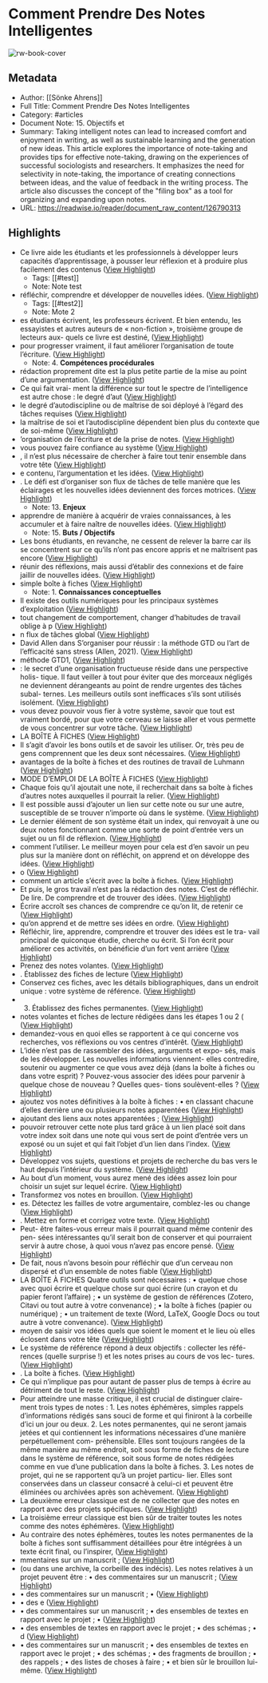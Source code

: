 # Comment Prendre Des Notes Intelligentes

![rw-book-cover](https://readwise-assets.s3.amazonaws.com/media/reader/parsed_document_assets/126790313/frvL-90-vWwZEaDkZ-ltKFnrZfAxXSlqfoU6tsfw1E4-cove_5InHeJX.png)

## Metadata
- Author: [[Sönke Ahrens]]
- Full Title: Comment Prendre Des Notes Intelligentes
- Category: #articles
- Document Note: 15. Objectifs et
- Summary: Taking intelligent notes can lead to increased comfort and enjoyment in writing, as well as sustainable learning and the generation of new ideas. This article explores the importance of note-taking and provides tips for effective note-taking, drawing on the experiences of successful sociologists and researchers. It emphasizes the need for selectivity in note-taking, the importance of creating connections between ideas, and the value of feedback in the writing process. The article also discusses the concept of the "filing box" as a tool for organizing and expanding upon notes.
- URL: https://readwise.io/reader/document_raw_content/126790313

## Highlights
- Ce livre aide les étudiants et les professionnels à développer leurs capacités d’apprentissage, à pousser leur réflexion et à produire plus facilement des contenus ([View Highlight](https://read.readwise.io/read/01jv0f6cnj8ecg2wc7r0n3rfk5))
    - Tags: [[#test]] 
    - Note: Note test
- réfléchir, comprendre et développer de nouvelles idées. ([View Highlight](https://read.readwise.io/read/01jv0fyrxrpwkgcvp04ys4je6s))
    - Tags: [[#test2]] 
    - Note: Mote 2
- es étudiants écrivent, les professeurs écrivent. Et bien entendu, les essayistes et autres auteurs de « non-fiction », troisième groupe de lecteurs aux- quels ce livre est destiné, ([View Highlight](https://read.readwise.io/read/01jv0heq5m6bkr836vgj0n67mj))
- pour progresser vraiment, il faut améliorer l’organisation de toute l’écriture. ([View Highlight](https://read.readwise.io/read/01jv0hk3rmtm7p8xq3x08tjqm9))
    - Note: 4. **Compétences procédurales**
- rédaction proprement dite est la plus petite partie de la mise au point d’une argumentation. ([View Highlight](https://read.readwise.io/read/01jv0hv0e3fwwzewth6cszrx8a))
- Ce qui fait vrai- ment la différence sur tout le spectre de l’intelligence est autre chose : le degré d’aut ([View Highlight](https://read.readwise.io/read/01jv0j900cd4qrc2bkzynt40dd))
- le degré d’autodiscipline ou de maîtrise de soi déployé à l’égard des tâches requises ([View Highlight](https://read.readwise.io/read/01jv0j8hyxcyh43rwx480dkm8c))
- la maîtrise de soi et l’autodiscipline dépendent bien plus du contexte que de soi-même ([View Highlight](https://read.readwise.io/read/01jv0jbekanzm2sdesfvkwqwdw))
- ’organisation de l’écriture et de la prise de notes. ([View Highlight](https://read.readwise.io/read/01jv0jddcap61k89g1ex7pfmea))
- vous pouvez faire confiance au système ([View Highlight](https://read.readwise.io/read/01jv0jhyfamantygghmm1rfkw2))
- , il n’est plus nécessaire de chercher à faire tout tenir ensemble dans votre tête ([View Highlight](https://read.readwise.io/read/01jv0jjjw9tsedys09bqcvym3t))
- e contenu, l’argumentation et les idées. ([View Highlight](https://read.readwise.io/read/01jv0jk2ystn7ycn491kmdczp3))
- . Le défi est d’organiser son flux de tâches de telle manière que les éclairages et les nouvelles idées deviennent des forces motrices. ([View Highlight](https://read.readwise.io/read/01jv0jqc1sbcmdt2r75zn1rs87))
    - Note: 13. **Enjeux**
- apprendre de manière à acquérir de vraies connaissances, à les accumuler et à faire naître de nouvelles idées. ([View Highlight](https://read.readwise.io/read/01jv0jtbnra685ka2a022jeb9q))
    - Note: 15. **Buts / Objectifs**
- Les bons étudiants, en revanche, ne cessent de relever la barre car ils se concentrent sur ce qu’ils n’ont pas encore appris et ne maîtrisent pas encore ([View Highlight](https://read.readwise.io/read/01jv0k0av8wgcba0ggykbddpnq))
- réunir des réflexions, mais aussi d’établir des connexions et de faire jaillir de nouvelles idées. ([View Highlight](https://read.readwise.io/read/01jv0kan0q423jm0sn5995jk6p))
- simple boîte à fiches ([View Highlight](https://read.readwise.io/read/01jv0kd377jvfgdz9k8zhxtvce))
    - Note: 1. **Connaissances conceptuelles**
- Il existe des outils numériques pour les principaux systèmes d’exploitation ([View Highlight](https://read.readwise.io/read/01jv0kkw3f0k7sspwyvv6k3ja4))
- tout changement de comportement, changer d’habitudes de travail oblige à p ([View Highlight](https://read.readwise.io/read/01jv0krpdetbbyy45watrjp3m2))
- n flux de tâches global ([View Highlight](https://read.readwise.io/read/01jv0kttbprka5e02842qddbbj))
- David Allen dans S’organiser pour réussir : la méthode GTD ou l’art de l’efficacité sans stress (Allen, 2021). ([View Highlight](https://read.readwise.io/read/01jv0kv33ywfp04f40ym1dhpg3))
- méthode GTD1, ([View Highlight](https://read.readwise.io/read/01jv0mjv14283tfft2ypekwr0p))
- : le secret d’une organisation fructueuse réside dans une perspective holis- tique. Il faut veiller à tout pour éviter que des morceaux négligés ne deviennent dérangeants au point de rendre urgentes des tâches subal- ternes. Les meilleurs outils sont inefficaces s’ils sont utilisés isolément. ([View Highlight](https://read.readwise.io/read/01jv0n8fdjck11pk9mf13vrc8a))
- vous devez pouvoir vous fier à votre système, savoir que tout est vraiment bordé, pour que votre cerveau se laisse aller et vous permette de vous concentrer sur votre tâche. ([View Highlight](https://read.readwise.io/read/01jv0n9be3057j45g1rv163a7k))
- LA BOÎTE À FICHES ([View Highlight](https://read.readwise.io/read/01jv0naknvhvr5d7kbfs8kddgf))
- Il s’agit d’avoir les bons outils et de savoir les utiliser. Or, très peu de gens comprennent que les deux sont nécessaires. ([View Highlight](https://read.readwise.io/read/01jv0nr1yahgsncp6489sxhhgy))
- avantages de la boîte à fiches et des routines de travail de Luhmann ([View Highlight](https://read.readwise.io/read/01jv0nvte1an8sxadc4f11cv6v))
- MODE D’EMPLOI DE LA BOÎTE À FICHES ([View Highlight](https://read.readwise.io/read/01jv0nyma3azz7afqvnk7t7c61))
- Chaque fois qu’il ajoutait une note, il recherchait dans sa boîte à fiches d’autres notes auxquelles il pourrait la relier. ([View Highlight](https://read.readwise.io/read/01jv0pe3h05sf2a6sa74sy439h))
- Il est possible aussi d’ajouter un lien sur cette note ou sur une autre, susceptible de se trouver n’importe où dans le système. ([View Highlight](https://read.readwise.io/read/01jv0pk6wqqpnst5xg2n8t2g7c))
- Le dernier élément de son système était un index, qui renvoyait à une ou deux notes fonctionnant comme une sorte de point d’entrée vers un sujet ou un fil de réflexion. ([View Highlight](https://read.readwise.io/read/01jv0pp6hzfnj248b61avxxk69))
- comment l’utiliser. Le meilleur moyen pour cela est d’en savoir un peu plus sur la manière dont on réfléchit, on apprend et on développe des idées. ([View Highlight](https://read.readwise.io/read/01jv0pqz5qfe26zz87nzjqprmr))
- o ([View Highlight](https://read.readwise.io/read/01jv0prqy2cd0z1fnmb09ckr4e))
- comment un article s’écrit avec la boîte à fiches. ([View Highlight](https://read.readwise.io/read/01jv0q068yhxkn684wx1e9vcwh))
- Et puis, le gros travail n’est pas la rédaction des notes. C’est de réfléchir. De lire. De comprendre et de trouver des idées. ([View Highlight](https://read.readwise.io/read/01jv0q634p93hamhw4yzy60gym))
- Écrire accroît ses chances de comprendre ce qu’on lit, de retenir ce ([View Highlight](https://read.readwise.io/read/01jv0q8a3xc9ztt0ys4h36shdm))
- qu’on apprend et de mettre ses idées en ordre. ([View Highlight](https://read.readwise.io/read/01jv0q8eqddcjp1fnx9fspjp26))
- Réfléchir, lire, apprendre, comprendre et trouver des idées est le tra- vail principal de quiconque étudie, cherche ou écrit. Si l’on écrit pour améliorer ces activités, on bénéficie d’un fort vent arrière ([View Highlight](https://read.readwise.io/read/01jv0q9s5ek4nfz77h5tbe2bvd))
- Prenez des notes volantes. ([View Highlight](https://read.readwise.io/read/01jv0qcdax02eq4899np3236jd))
- . Établissez des fiches de lecture ([View Highlight](https://read.readwise.io/read/01jv0qffkd6pz1xctdzh2m1brp))
- Conservez ces fiches, avec les détails bibliographiques, dans un endroit unique : votre système de référence. ([View Highlight](https://read.readwise.io/read/01jv0qppymmsz6rvhmctkbzqrv))
- 3. Établissez des fiches permanentes. ([View Highlight](https://read.readwise.io/read/01jv0qkf8n5vf77sy6qtg3q182))
- notes volantes et fiches de lecture rédigées dans les étapes 1 ou 2 ( ([View Highlight](https://read.readwise.io/read/01jv0qsbk7jbkbfa0hkjcm7kb8))
- demandez-vous en quoi elles se rapportent à ce qui concerne vos recherches, vos réflexions ou vos centres d’intérêt. ([View Highlight](https://read.readwise.io/read/01jv0qr4k5z8z76462q75y6zkc))
- L’idée n’est pas de rassembler des idées, arguments et expo- sés, mais de les développer. Les nouvelles informations viennent- elles contredire, soutenir ou augmenter ce que vous avez déjà (dans la boîte à fiches ou dans votre esprit) ? Pouvez-vous associer des idées pour parvenir à quelque chose de nouveau ? Quelles ques- tions soulèvent-elles ? ([View Highlight](https://read.readwise.io/read/01jv0qvn2wrpfb3j95vdaxy3jp))
- ajoutez vos notes définitives à la boîte à fiches : • en classant chacune d’elles derrière une ou plusieurs notes apparentées ([View Highlight](https://read.readwise.io/read/01jv0qzc4metf4mgwj1ceq9j69))
- ajoutant des liens aux notes apparentées ; ([View Highlight](https://read.readwise.io/read/01jv0qzs8rp0bgffxp2g75mmpk))
- pouvoir retrouver cette note plus tard grâce à un lien placé soit dans votre index soit dans une note qui vous sert de point d’entrée vers un exposé ou un sujet et qui fait l’objet d’un lien dans l’index. ([View Highlight](https://read.readwise.io/read/01jv0r206mwdxfay98hsv01n50))
- Développez vos sujets, questions et projets de recherche du bas vers le haut depuis l’intérieur du système. ([View Highlight](https://read.readwise.io/read/01jv0r518v5sppk4s0zprnmq1t))
- Au bout d’un moment, vous aurez mené des idées assez loin pour choisir un sujet sur lequel écrire. ([View Highlight](https://read.readwise.io/read/01jv0r6r1bqa97xazgf6k7sxhd))
- Transformez vos notes en brouillon. ([View Highlight](https://read.readwise.io/read/01jv0r84r189qq1nc459qhty20))
- es. Détectez les failles de votre argumentaire, comblez-les ou change ([View Highlight](https://read.readwise.io/read/01jv0r8f2jryt0v5fj6nzpceym))
- . Mettez en forme et corrigez votre texte. ([View Highlight](https://read.readwise.io/read/01jv0r8e0kp8kqt4x1tvkbe9s8))
- Peut- être faites-vous erreur mais il pourrait quand même contenir des pen- sées intéressantes qu’il serait bon de conserver et qui pourraient servir à autre chose, à quoi vous n’avez pas encore pensé. ([View Highlight](https://read.readwise.io/read/01jv0ra523whjgxrm5t251v2vx))
- De fait, nous n’avons besoin pour réfléchir que d’un cerveau non dispersé et d’un ensemble de notes fiable ([View Highlight](https://read.readwise.io/read/01jv0te2k41ayrm79sx5wxw5q0))
- LA BOÎTE À FICHES Quatre outils sont nécessaires : • quelque chose avec quoi écrire et quelque chose sur quoi écrire (un crayon et du papier feront l’affaire) ; • un système de gestion de références (Zotero, Citavi ou tout autre à votre convenance) ; • la boîte à fiches (papier ou numérique) ; • un traitement de texte (Word, LaTeX, Google Docs ou tout autre à votre convenance). ([View Highlight](https://read.readwise.io/read/01jv0thda34czhrzz4j4p5g5fa))
- moyen de saisir vos idées quels que soient le moment et le lieu où elles éclosent dans votre tête ([View Highlight](https://read.readwise.io/read/01jv0tjzsp7a54bh954dvtd7gj))
- Le système de référence répond à deux objectifs : collecter les réfé- rences (quelle surprise !) et les notes prises au cours de vos lec- tures. ([View Highlight](https://read.readwise.io/read/01jv0tp64bsyqcy60f9k6brbcx))
- . La boîte à fiches. ([View Highlight](https://read.readwise.io/read/01jv0tvrmvxfsw95m0w08srh5x))
- Ce qui n’implique pas pour autant de passer plus de temps à écrire au détriment de tout le reste. ([View Highlight](https://read.readwise.io/read/01jv0v8mhvy4hwe1pb3ez089ph))
- Pour atteindre une masse critique, il est crucial de distinguer claire- ment trois types de notes : 1. Les notes éphémères, simples rappels d’informations rédigés sans souci de forme et qui finiront à la corbeille d’ici un jour ou deux. 2. Les notes permanentes, qui ne seront jamais jetées et qui contiennent les informations nécessaires d’une manière perpétuellement com- préhensible. Elles sont toujours rangées de la même manière au même endroit, soit sous forme de fiches de lecture dans le système de référence, soit sous forme de notes rédigées comme en vue d’une publication dans la boîte à fiches.
  3. Les notes de projet, qui ne se rapportent qu’à un projet particu- lier. Elles sont conservées dans un classeur consacré à celui-ci et peuvent être éliminées ou archivées après son achèvement. ([View Highlight](https://read.readwise.io/read/01jv0w5rtcrr4xypb2s3m8pxb1))
- La deuxième erreur classique est de ne collecter que des notes en rapport avec des projets spécifiques. ([View Highlight](https://read.readwise.io/read/01jv0w4acbg31a7nm0a35ntay1))
- La troisième erreur classique est bien sûr de traiter toutes les notes comme des notes éphémères. ([View Highlight](https://read.readwise.io/read/01jv0w4h38a4xj1r6b6j6gw8e3))
- Au contraire des notes éphémères, toutes les notes permanentes de la boîte à fiches sont suffisamment détaillées pour être intégrées à un texte écrit final, ou l’inspirer, ([View Highlight](https://read.readwise.io/read/01jv0w959vyh1t1cs52gwxsyqx))
- mmentaires sur un manuscrit ; ([View Highlight](https://read.readwise.io/read/01jv0wb45dp98wzrq73wgqj8zg))
- (ou dans une archive, la corbeille des indécis). Les notes relatives à un projet peuvent être : • des commentaires sur un manuscrit ; ([View Highlight](https://read.readwise.io/read/01jv0wbrqj9n795gj0ksskypj3))
- • des commentaires sur un manuscrit ; • ([View Highlight](https://read.readwise.io/read/01jv0wabfkvk414gq9tbx47ae3))
- • des e ([View Highlight](https://read.readwise.io/read/01jv0wb1x30md7pv284p2xf49v))
- • des commentaires sur un manuscrit ; • des ensembles de textes en rapport avec le projet ; • ([View Highlight](https://read.readwise.io/read/01jv0wagqhzjd807p67jfvkw11))
- • des ensembles de textes en rapport avec le projet ; • des schémas ; • d ([View Highlight](https://read.readwise.io/read/01jv0wa7a46c0shj3n31f08ge9))
- • des commentaires sur un manuscrit ; • des ensembles de textes en rapport avec le projet ; • des schémas ; • des fragments de brouillon ; • des rappels ; • des listes de choses à faire ; • et bien sûr le brouillon lui-même. ([View Highlight](https://read.readwise.io/read/01jv0was2va6w6h70c75tg83zt))
